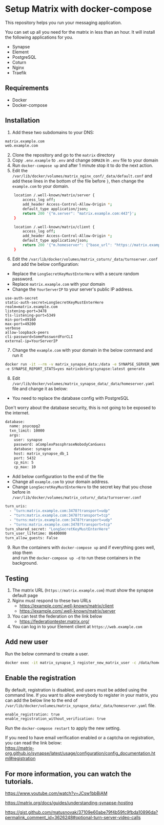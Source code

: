 # Setup Matrix with docker-compose

This repository helps you run your messaging application.

You can set up all you need for the matrix in less than an hour. It will install the following applications for you.

- Synapse
- Element
- PostgreSQL
- Coturn
- Nginx
- Traefik

## Requirements

- Docker
- Docker-compose

## Installation

1. Add these two subdomains to your DNS:

```bash
matrix.example.com
web.example.com
```

2. Clone the repository and go to the `matrix` directory
3. Copy `.env.example` to `.env` and change `DOMAIN` in `.env` file to your domain
4. Run ``docker-compose up`` and after 1 minute stop it to do the next action.
5. Edit the `/var/lib/docker/volumes/matrix_nginx_conf/_data/default.conf` and add these lines in the bottom
   of the file before `}`, then change the `example.com` to your domain.

```bash
    location /.well-known/matrix/server {
        access_log off;
        add_header Access-Control-Allow-Origin *;
        default_type application/json;
        return 200 '{"m.server": "matrix.example.com:443"}';
    }

    location /.well-known/matrix/client {
        access_log off;
        add_header Access-Control-Allow-Origin *;
        default_type application/json;
        return 200 '{"m.homeserver": {"base_url": "https://matrix.example.com"}}';
    }
```

6. Edit the `/var/lib/docker/volumes/matrix_coturn/_data/turnserver.conf` and add the below configuration:
- Replace the `LongSecretKeyMustEnterHere` with a secure random password.
- Replace `matrix.example.com` with your domain
- Change the `YourServerIP` to your server's public IP address.

```
use-auth-secret
static-auth-secret=LongSecretKeyMustEnterHere
realm=matrix.example.com
listening-port=3478
tls-listening-port=5349
min-port=49160
max-port=49200
verbose
allow-loopback-peers
cli-password=SomePasswordForCLI
external-ip=YourServerIP
```

7. Change the `example.com` with your domain in the below command and run it

```bash
docker run -it --rm -v matrix_synapse_data:/data -e SYNAPSE_SERVER_NAME=example.com \
-e SYNAPSE_REPORT_STATS=yes matrixdotorg/synapse:latest generate
```

8. Edit `/var/lib/docker/volumes/matrix_synapse_data/_data/homeserver.yaml` file and change it as below:

- You need to replace the database config with PostgreSQL

Don't worry about the database security, this is not going to be exposed to the internet.

```bash
database:
  name: psycopg2
  txn_limit: 10000
  args:
    user: synapse
    password: aComplexPassphraseNobodyCanGuess
    database: synapse
    host: matrix_synapse_db_1
    port: 5432
    cp_min: 5
    cp_max: 10
```

- Add below configuration to the end of the file
- Change all `example.com` to your domain address.
- Change `LongSecretKeyMustEnterHere` to the secret key that you chose before in `/var/lib/docker/volumes/matrix_coturn/_data/turnserver.conf`

```bash
turn_uris:
  - "turn:matrix.example.com:3478?transport=udp"
  - "turn:matrix.example.com:3478?transport=tcp"
  - "turns:matrix.example.com:3478?transport=udp"
  - "turns:matrix.example.com:3478?transport=tcp"
turn_shared_secret: "LongSecretKeyMustEnterHere"
turn_user_lifetime: 86400000
turn_allow_guests: False
```

9. Run the containers with `docker-compose up` and if everything goes well, stop them  
   and run the `docker-compose up -d` to run these containers in the background.

## Testing

1. The matrix URL (`https://matrix.example.com`) must show the synapse default page
2. Nginx must respond to these two URLs
   - https://example.com/.well-known/matrix/client
   - https://example.com/.well-known/matrix/server
3. You can test the federation on the link below
   - https://federationtester.matrix.org/
4. You can log in to your Element client at `https://web.example.com`

## Add new user

Run the below command to create a user.

```bash
docker exec -it matrix_synapse_1 register_new_matrix_user -c /data/homeserver.yaml http://localhost:8008
```

## Enable the registration

By default, registration is disabled, and users must be added using the command line. If you want to allow
everybody to register in your matrix, you can add the below line to the end of `/var/lib/docker/volumes/matrix_synapse_data/_data/homeserver.yaml` file.

```bash
enable_registration: true
enable_registration_without_verification: true
```

Run the `docker-compose restart` to apply the new setting.

If you need to have email verification enabled or a captcha on registration, you can read the link below:  
https://matrix-org.github.io/synapse/latest/usage/configuration/config_documentation.html#registration

## For more information, you can watch the tutorials.

https://www.youtube.com/watch?v=JCsw1bbBjAM

https://matrix.org/docs/guides/understanding-synapse-hosting

https://gist.github.com/matusnovak/37109e60abe79f4b59fc9fbda10896da?permalink_comment_id=3626248#optional-turn-server-video-calls